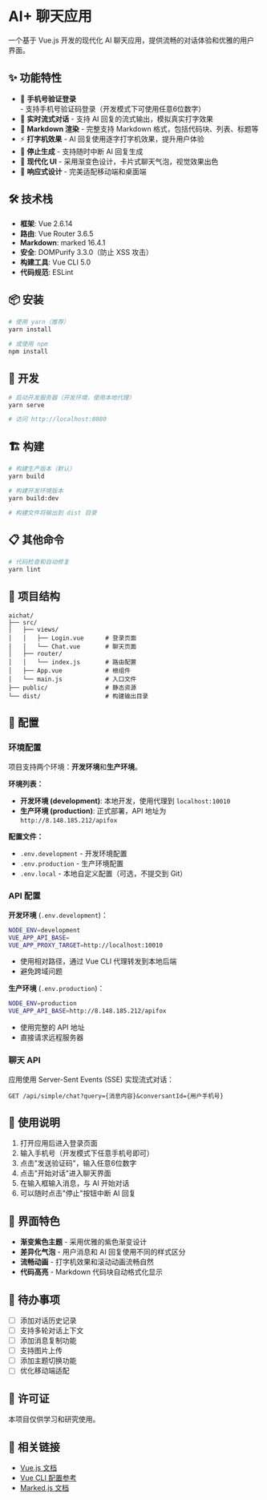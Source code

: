 # AI+ 聊天应用

一个基于 Vue.js 开发的现代化 AI 聊天应用，提供流畅的对话体验和优雅的用户界面。

## ✨ 功能特性

- 🔐 **手机号验证登录** - 支持手机号验证码登录（开发模式下可使用任意6位数字）
- 💬 **实时流式对话** - 支持 AI 回复的流式输出，模拟真实打字效果
- 📝 **Markdown 渲染** - 完整支持 Markdown 格式，包括代码块、列表、标题等
- ⚡ **打字机效果** - AI 回复使用逐字打字机效果，提升用户体验
- 🛑 **停止生成** - 支持随时中断 AI 回复生成
- 🎨 **现代化 UI** - 采用渐变色设计，卡片式聊天气泡，视觉效果出色
- 📱 **响应式设计** - 完美适配移动端和桌面端

## 🛠️ 技术栈

- **框架**: Vue 2.6.14
- **路由**: Vue Router 3.6.5
- **Markdown**: marked 16.4.1
- **安全**: DOMPurify 3.3.0（防止 XSS 攻击）
- **构建工具**: Vue CLI 5.0
- **代码规范**: ESLint

## 📦 安装

```bash
# 使用 yarn（推荐）
yarn install

# 或使用 npm
npm install
```

## 🚀 开发

```bash
# 启动开发服务器（开发环境，使用本地代理）
yarn serve

# 访问 http://localhost:8080
```

## 🏗️ 构建

```bash
# 构建生产版本（默认）
yarn build

# 构建开发环境版本
yarn build:dev

# 构建文件将输出到 dist 目录
```

## 📋 其他命令

```bash
# 代码检查和自动修复
yarn lint
```

## 📁 项目结构

```
aichat/
├── src/
│   ├── views/
│   │   ├── Login.vue      # 登录页面
│   │   └── Chat.vue       # 聊天页面
│   ├── router/
│   │   └── index.js       # 路由配置
│   ├── App.vue            # 根组件
│   └── main.js            # 入口文件
├── public/                # 静态资源
└── dist/                  # 构建输出目录
```

## 🔧 配置

### 环境配置

项目支持两个环境：**开发环境**和**生产环境**。

**环境列表：**
- **开发环境 (development)**: 本地开发，使用代理到 `localhost:10010`
- **生产环境 (production)**: 正式部署，API 地址为 `http://8.148.185.212/apifox`

**配置文件：**
- `.env.development` - 开发环境配置
- `.env.production` - 生产环境配置
- `.env.local` - 本地自定义配置（可选，不提交到 Git）

### API 配置

**开发环境** (`.env.development`)：
```bash
NODE_ENV=development
VUE_APP_API_BASE=
VUE_APP_PROXY_TARGET=http://localhost:10010
```
- 使用相对路径，通过 Vue CLI 代理转发到本地后端
- 避免跨域问题

**生产环境** (`.env.production`)：
```bash
NODE_ENV=production
VUE_APP_API_BASE=http://8.148.185.212/apifox
```
- 使用完整的 API 地址
- 直接请求远程服务器

### 聊天 API

应用使用 Server-Sent Events (SSE) 实现流式对话：

```
GET /api/simple/chat?query={消息内容}&conversantId={用户手机号}
```

## 🎯 使用说明

1. 打开应用后进入登录页面
2. 输入手机号（开发模式下任意手机号即可）
3. 点击"发送验证码"，输入任意6位数字
4. 点击"开始对话"进入聊天界面
5. 在输入框输入消息，与 AI 开始对话
6. 可以随时点击"停止"按钮中断 AI 回复

## 🎨 界面特色

- **渐变紫色主题** - 采用优雅的紫色渐变设计
- **差异化气泡** - 用户消息和 AI 回复使用不同的样式区分
- **流畅动画** - 打字机效果和滚动动画流畅自然
- **代码高亮** - Markdown 代码块自动格式化显示

## 📝 待办事项

- [ ] 添加对话历史记录
- [ ] 支持多轮对话上下文
- [ ] 添加消息复制功能
- [ ] 支持图片上传
- [ ] 添加主题切换功能
- [ ] 优化移动端适配

## 📄 许可证

本项目仅供学习和研究使用。

## 🔗 相关链接

- [Vue.js 文档](https://v2.vuejs.org/)
- [Vue CLI 配置参考](https://cli.vuejs.org/config/)
- [Marked.js 文档](https://marked.js.org/)
